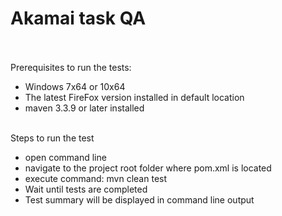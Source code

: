 # Akamai task QA<br><br>


Prerequisites to run the tests:
* Windows 7x64 or 10x64
* The latest FireFox version installed in default location
* maven 3.3.9 or later installed
<br><br>

Steps to run the test 
* open command line <br>
* navigate to the project root folder where pom.xml is located <br>
* execute command: mvn clean test <br>
* Wait until tests are completed
* Test summary will be displayed in command line output
